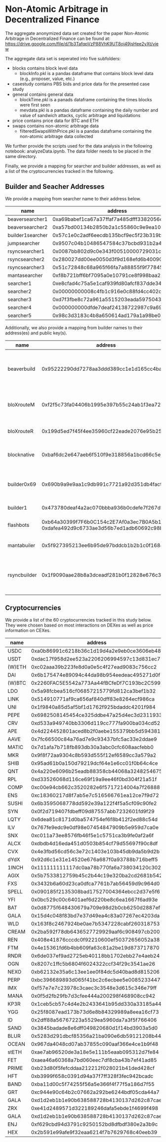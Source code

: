 # Non-Atomic Arbitrage in Decentralized Finance

The aggregate anonymized data set created for the paper Non-Atomic Arbitrage in Decentralized Finance can be found at: https://drive.google.com/file/d/1b3TafqpVzP88VhK9UT8oj49jsHee2yXt/view

The aggregate data set is seperated into five subfolders: 
- blocks contains block level data
    - blockInfo.pkl is a pandas dataframe that contains block level data (e.g., proposer, value, etc.)
- casestudy contains PBS bids and price data for the presented case study
- general contains general data
    - blockTime.pkl is a panads dataframe containing the times blocks were first seen 
    - mevdata.pkl is a pandas dataframe containing the daily number and value of sandwich attacks, cyclic arbitrage and liquidations
- price contains price data for BTC and ETH
- swaps contains non-atomic arbitrage data
    - filteredSwapsWithPrice.pkl is a pandas dataframe containing the non-atomic arbitrage data collected

We further provide the scripts used for the data analysis in the following notebook: analyzeData.ipynb. The data folder needs to be placed in the same directory.

Finally, we provide a mapping for searcher and builder addresses, as well as a list of the cryptocurrencies tracked in the following.


## Builder and Seacher Addresses

We provide a mapping from searcher name to their address below.

| name             | address                                   |
|------------------|-------------------------------------------|
| beaversearcher1  |0xa69babef1ca67a37ffaf7a485dfff3382056e78c |
| beaversearcher2  |0xa57bd00134b2850b2a1c55860c9e9ea100fdd6cf |
| builder1searcher |0x57c1e0c2adf6eecdb135bcf9ec5f23b319be2c94 |
| jumpsearcher     |0x9507c04b10486547584c37bcbd931b2a4fee9a41 |
| rsyncsearcher1   |0x0087bb802d9c0e343f00510000729031ce00bf27 |
| rsyncsearcher2   |0x280027dd00ee0050d3f9d168efd6b40090009246 |
| rsyncsearcher3   |0x51c72848c68a965f66fa7a88855f9f7784502a7f |
| mantasearcher    |0xf8b721bff6bf7095a0e10791ce8f998baa254fd0 |
| searcher1        |0xe8cfad4c75a5e1caf939fd80afcf837dde340a69 |
| searcher2        |0x00000000008c4fb1c916e0c88fd4cc402d935e7d |
| searcher3        |0xd7f3fbe8c72a961a5515203eada59750437fa762 |
| searcher4        |0x000000000dfde7deaf24138722987c9a6991e2d4 |
| searcher5        |0x98c3d3183c4b8a650614ad179a1a98be0a8d6b8e |

Additionally, we also provide a mapping from builder names to their address(es) and public key(s). 

| name                                                 | address                                                          | public key                                                                                                               |
|------------------------------------------------------|------------------------------------------------------------------|--------------------------------------------------------------------------------------------------------------------------|
| beaverbuild                                          |0x95222290dd7278aa3ddd389cc1e1d165cc4bafe5              | 0x96a59d355b1f65e270b29981dd113625732539e955a1beeecbc471dd0196c4804574ff871d47ed34ff6d921061e9fc27 <br> 0xb5d883565500910f3f10f0a2e3a031139d972117a3b67da191ff93ba00ba26502d9b65385b5bca5e7c587273e40f2319 <br> 0x8dde59a0d40b9a77b901fc40bee1116acf643b2b60656ace951a5073fe317f57a086acf1eac7502ea32edcca1a900521 <br> 0xaec4ec48c2ec03c418c599622980184e926f0de3c9ceab15fc059d617fa0eafe7a0c62126a4657faf596a1b211eec347 <br> 0xacb407cfb554255db2fbbb320f79bb7f1cc1e8d2dc43324e8e31baafd0836340d49c43eebc51828f53bf6d364f9ac207 <br> 0xa21a2f4807a2bcb6b07c10cea241322e0910c30869c1e4eda686b0d69bdcb74d2a140ef994afcf0bb38e0b960df4d2ee|
| bloXrouteM                                           |0xf2f5c73fa04406b1995e397b55c24ab1f3ea726c              | 0x94aa4ee318f39b56547a253700917982f4b737a49fc3f99ce08fa715e488e673d88a60f7d2cf9145a05127f17dcb7c67 <br> 0x976e63c505050e25b70b39238990c78ddf0948685eb8c5687d17ba5089541f37dd3c45999f2db449eac298b1d4856013 <br> 0x8b8edce58fafe098763e4fabdeb318d347f9238845f22c507e813186ea7d44adecd3028f9288048f9ad3bc7c7c735fba <br> 0xaa1488eae4b06a1fff840a2b6db167afc520758dc2c8af0dfb57037954df3431b747e2f900fe8805f05d635e9a29717b <br> 0xafc9274fe595e8cff421ab9e73b031f0dff707ea1852e2233ff070ef18e3876e25c44a9831c4b5f802653d4678ccc31f|
| bloXrouteR                                           |0x199d5ed7f45f4ee35960cf22eade2076e95b253f              | 0x80c7311597316f871363f8395b6a8d056071d90d8eb27defd14759e8522786061b13728623452740ba05055f5ba9d3d5 <br> 0xb9b50821ec5f01bb19ec75e0f22264fa9369436544b65c7cf653109dd26ef1f65c4fcaf1b1bcd2a7278afc34455d3da6 <br> 0x965a05a1ba338f4bbbb97407d70659f4cea2146d83ac5da6c2f3de824713c927dcba706f35322d65764912e7756103e2|
| blocknative                                          |0xbaf6dc2e647aeb6f510f9e318856a1bcd66c5e19              | 0x8000008a03ebae7d8ab2f66659bd719a698b2e74097d1e423df85e0d58571140527c15052a36c19878018aaebe8a6fea <br> 0x9000009807ed12c1f08bf4e81c6da3ba8e3fc3d953898ce0102433094e5f22f21102ec057841fcb81978ed1ea0fa8246 <br> 0xa66f3abc04df65c16eb32151f2a92cb7921efdba4c25ab61b969a2af24b61508783ceb48175ef252ec9f82c6cdf8d8fd <br> 0xa00000a975dffbd1ef61953ac6c90b52b70eb0188eb9d030774346c9248f81e875f7e8bc56c4bbbda297a9543cfa051d|
| builder0x69                                          |0x690b9a9e9aa1c9db991c7721a92d351db4fac990              | 0x8bc8d110f8b5207e7edc407e8fa033937ddfe8d2c6f18c12a6171400eb6e04d49238ba2b0a95e633d15558e6a706fbe4 <br> 0xb194b2b8ec91a71c18f8483825234679299d146495a08db3bf3fb955e1d85a5fca77e88de93a74f4e32320fc922d3027 <br> 0xa971c4ee4ac5d47e0fb9e16be05981bfe51458f14c06b7a020304099c23d2d9952d4254cc50f291c385d15e7cae0cf9d  <br> 0xa4fb63c2ceeee73d1f1711fadf1c5357ac98cecb999d053be613f469a48f7416999a4da35dd60a7824478661399e6772 <br> 0xb8fceec09779ff758918a849bfe8ab43cea79f6a98320af0af5b030f6a7850fcc5883cb965d02efb10eed1ffa987e899                                                                                                                 |
| builder1                                             |0x473780deaf4a2ac070bbba936b0cdefe7f267dfc              | 0xa1daf0ab37a9a204bc5925717f78a795fa2812f8fba8bda10b1b27c554bd7dedd46775106facd72be748eea336f514e9 <br> 0x89783236c449f037b4ad7bae18cea35014187ec06e2daa016128e736739debeafc5fe8662a0613bc4ca528af5be83b3c |
| flashbots                                            | 0xb64a30399f7F6b0C154c2E7Af0a3ec7B0A5b131a <br> 0xdafea492d9c6733ae3d56b7ed1adb60692c98bc5| 0x81babeec8c9f2bb9c329fd8a3b176032fe0ab5f3b92a3f44d4575a231c7bd9c31d10b6328ef68ed1e8c02a3dbc8e80f9 <br> 0x81beef03aafd3dd33ffd7deb337407142c80fea2690e5b3190cfc01bde5753f28982a7857c96172a75a234cb7bcb994f <br> 0xa1dead01e65f0a0eee7b5170223f20c8f0cbf122eac3324d61afbdb33a8885ff8cab2ef514ac2c7698ae0d6289ef27fc
| mantabuiler                                          |0x5f927395213ee6b95de97bddcb1b2b1c0f16844f              | 0xa0d0dbdf7b5eda08c921dee5da7c78c34c9685db3e39e81eb91da94af29eaa50f1468813c86503bf41b4b51bf772800e <br> 0xb1b734b8dd42b4744dc98ea330c3d9da64b7afc050afed96875593c73937d530a773e35ddc4b480f9d2e1d5ba452a469 <br> 0xb5a688d26d7858b38c44f44568d68fb94f112fc834cd225d32dc52f0277c2007babc861f6f157a6fc6c1dc25bf409046|
| rsyncbuilder                                         |0x1f9090aae28b8a3dceadf281b0f12828e676c326              | 0x978a35c39c41aadbe35ea29712bccffb117cc6ebcad4d86ea463d712af1dc80131d0c650dc29ba29ef27c881f43bd587 <br> 0x83d3495a2951065cf19c4d282afca0a635a39f6504bd76282ed0138fe28680ec60fa3fd149e6d27a94a7d90e7b1fb640 <br> 0xacfdcf458829f4693168a57d0659253069d687682bc64ec130d935ecb6e05ccfb80c138bd3cf53546c86715696612ec8 <br> 0x945fc51bf63613257792926c9155d7ae32db73155dc13bdfe61cd476f1fd2297b66601e8721b723cef11e4e6682e9d87 <br> 0x8aab0ed724d2c7f94af139bd2249ab511f08474ac69e761e56918403c81c358f5f8a6d61c62a86dc4cd7bcad935f49d9 <br> 0x8e6df6e0a9ca3fd89db2aa2f3daf77722dc4fbcd15e285ed7d9560fdf07b7d69ba504add4cc12ac999b8094ff30ed06c|


## Cryptocurrencies 
We provide a list of the 60 cryptocurrencies tracked in this study below. They were chosen based on most interactions on DEXes as well as price information on CEXes. 


| name   | address                                    |
|--------|--------------------------------------------|
| USDC   | 0xa0b86991c6218b36c1d19d4a2e9eb0ce3606eb48 |
| USDT   | 0xdac17f958d2ee523a2206206994597c13d831ec7 |
| (W)ETH | 0xc02aaa39b223fe8d0a0e5c4f27ead9083c756cc2 |
| DAI    | 0x6b175474e89094c44da98b954eedeac495271d0f |
| (W)BTC | 0x2260FAC5E5542a773Aa44fBCfeDf7C193bc2C599 |
| LDO    | 0x5a98fcbea516cf06857215779fd812ca3bef1b32 |
| LINK   | 0x514910771af9ca656af840dff83e8264ecf986ca |
| UNI    | 0x1f9840a85d5af5bf1d1762f925bdaddc4201f984 |
| PEPE   | 0x6982508145454ce325ddbe47a25d4ec3d2311933 |
| CRV    | 0xd533a949740bb3306d119cc777fa900ba034cd52 |
| APE    | 0x4d224452801aced8b2f0aebe155379bb5d594381 |
| AAVE   | 0x7fc66500c84a76ad7e9c93437bfc5ac33e2ddae9 |
| MATIC  | 0x7d1afa7b718fb893db30a3abc0cfc608aacfebb0 |
| MKR    | 0x9f8f72aa9304c8b593d555f12ef6589cc3a579a2 |
| SHIB   | 0x95ad61b0a150d79219dcf64e1e6cc01f0b64c4ce |
| QNT    | 0x4a220e6096b25eadb88358cb44068a3248254675 |
| RPL    | 0xd33526068d116ce69f19a9ee46f0bd304f21a51f |
| COMP   | 0xc00e94cb662c3520282e6f5717214004a7f26888 |
| ENS    | 0xc18360217d8f7ab5e7c516566761ea12ce7f9d72 |
| SUSHI  | 0x6b3595068778dd592e39a122f4f5a5cf09c90fe2 |
| SYN    | 0x0f2d719407fdbeff09d87557abb7232601fd9f29 |
| LQTY   | 0x6dea81c8171d0ba574754ef6f8b412f2ed88c54d |
| ILV    | 0x767fe9edc9e0df98e07454847909b5e959d7ca0e |
| SNX    | 0xc011a73ee8576fb46f5e1c5751ca3b9fe0af2a6f |
| ALCX   | 0xdbdb4d16eda451d0503b854cf79d55697f90c8df |
| CVX    | 0x4e3fbd56cd56c3e72c1403e103b45db9da5b9d2b |
| dYdX   | 0x92d6c1e31e14520e676a687f0a93788b716beff5 |
| 1INCH  | 0x111111111117dc0aa78b770fa6a738034120c302 |
| AGIX   | 0x5b7533812759b45c2b44c19e320ba2cd2681b542 |
| FXS    | 0x3432b6a60d23ca0dfca7761b7ab56459d9c964d0 |
| SPELL  | 0x090185f2135308bad17527004364ebcc2d37e5f6 |
| YFI    | 0x0bc529c00c6401aef6d220be8c6ea1667f6ad93e |
| BAT    | 0x0d8775f648430679a709e98d2b0cb6250d2887ef |
| GALA   | 0x15d4c048f83bd7e37d49ea4c83a07267ec4203da |
| WLD    | 0x163f8c2467924be0ae7b5347228cabf260318753 |
| CREAM  | 0x2ba592f78db6436527729929aaf6c908497cb200 |
| REN    | 0x408e41876cccdc0f92210600ef50372656052a38 |
| FTM    | 0x4e15361fd6b4bb609fa63c81a2be19d873717870 |
| RNDR   | 0x6de037ef9ad2725eb40118bb1702ebb27e4aeb24 |
| OGN    | 0x8207c1ffc5b6804f6024322ccf34f29c3541ae26 |
| NEXO   | 0xb62132e35a6c13ee1ee0f84dc5d40bad8d815206 |
| PERP   | 0xbc396689893d065f41bc2c6ecbee5e0085233447 |
| IMX    | 0xf57e7e7c23978c3caec3c3548e3d615c346e79ff |
| MANA   | 0x0f5d2fb29fb7d3cfee444a200298f468908cc942 |
| KP3R   | 0x1ceb5cb57c4d4e2b2433641b95dd330a33185a44 |
| YGG    | 0x25f8087ead173b73d6e8b84329989a8eea16cf73 |
| ID     | 0x2dff88a56767223a5529ea5960da7a3f5f766406 |
| SAND   | 0x3845badade8e6dff049820680d1f14bd3903a5d0 |
| BLUR   | 0x5283d291dbcf85356a21ba090e6db59121208b44 |
| OCEAN  | 0x967da4048cd07ab37855c090aaf366e4ce1b9f48 |
| stETH  | 0xae7ab96520de3a18e5e111b5eaab095312d7fe84 |
| FET    | 0xaea46a60368a7bd060eec7df8cba43b7ef41ad85 |
| PRIME  | 0xb23d80f5fefcddaa212212f028021b41ded428cf |
| HFT    | 0xb3999f658c0391d94a37f7ff328f3fec942bcadc |
| BAND   | 0xba11d00c5f74255f56a5e366f4f77f5a186d7f55 |
| GRT    | 0xc944e90c64b2c07662a292be6244bdf05cda44a7 |
| GALA   | 0xd1d2eb1b1e90b638588728b4130137d262c87cae |
| ZRX    | 0xe41d2489571d322189246dafa5ebde1f4699f498 |
| GALA   | 0xd1d2eb1b1e90b638588728b4130137d262c87cae |
| ENJ    | 0xf629cbd94d3791c9250152bd8dfbdf380e2a3b9c |
| HEX    | 0x2b591e99afe9f32eaa6214f7b7629768c40eeb39 |
